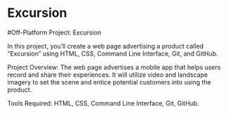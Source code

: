 # Excursion
#Off-Platform Project: Excursion

In this project, you’ll create a web page advertising a product called “Excursion” using HTML, CSS, Command Line Interface, Git, and GitHub.

Project Overview:
The web page advertises a mobile app that helps users record and share their experiences. It will utilize video and landscape imagery to set the scene and entice potential customers into using the product.

Tools Required:
HTML,
CSS,
Command Line Interface,
Git,
GitHub.
